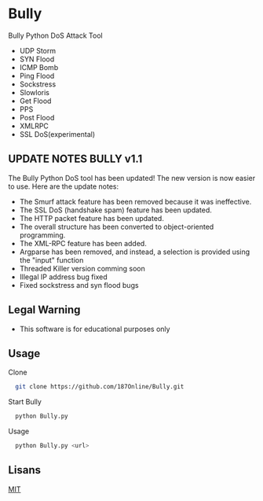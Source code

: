 
# Bully

Bully Python DoS Attack Tool 
* UDP Storm 
* SYN Flood
* ICMP Bomb
* Ping Flood
* Sockstress 
* Slowloris
* Get Flood
* PPS
* Post Flood
* XMLRPC 
* SSL DoS(experimental)

## UPDATE NOTES BULLY v1.1 
 
 The Bully Python DoS tool has been updated! The new version is now easier to use. Here are the update notes:
* The Smurf attack feature has been removed because it was ineffective.
* The SSL DoS (handshake spam) feature has been updated.
* The HTTP packet feature has been updated.
* The overall structure has been converted to object-oriented programming.
* The XML-RPC feature has been added.
* Argparse has been removed, and instead, a selection is provided using the "input" function
* Threaded Killer version comming soon 
* Illegal IP address bug fixed 
* Fixed sockstress and syn flood bugs

## Legal Warning 

* This software is for educational purposes only

## Usage

Clone

```bash
  git clone https://github.com/187Online/Bully.git
```


Start Bully
```bash
  python Bully.py 
```

  
Usage
```bash
  python Bully.py <url> 
```

## Lisans

[MIT](https://choosealicense.com/licenses/mit/)

  
